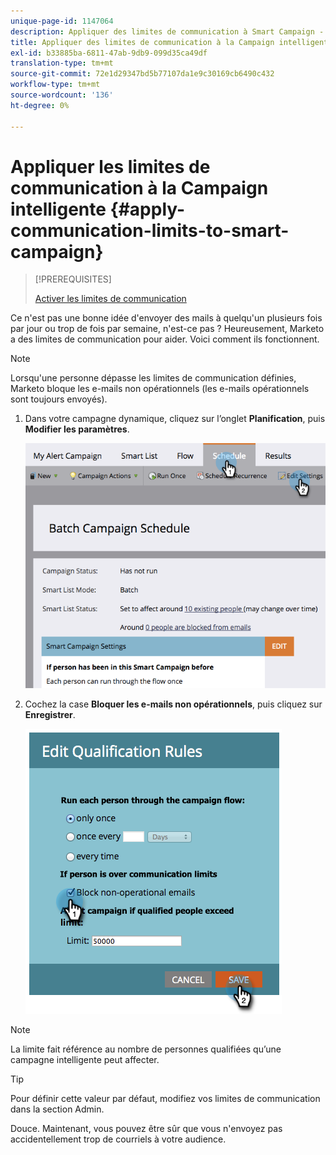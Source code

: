 ```yaml
---
unique-page-id: 1147064
description: Appliquer des limites de communication à Smart Campaign - Marketo Docs - Documentation du produit
title: Appliquer des limites de communication à la Campaign intelligente
exl-id: b33885ba-6811-47ab-9db9-099d35ca49df
translation-type: tm+mt
source-git-commit: 72e1d29347bd5b77107da1e9c30169cb6490c432
workflow-type: tm+mt
source-wordcount: '136'
ht-degree: 0%

---
```


# Appliquer les limites de communication à la Campaign intelligente {#apply-communication-limits-to-smart-campaign}

>[!PREREQUISITES]
>
>[Activer les limites de communication](/help/marketo/product-docs/administration/email-setup/enable-communication-limits.md)


Ce n&#39;est pas une bonne idée d&#39;envoyer des mails à quelqu&#39;un plusieurs fois par jour ou trop de fois par semaine, n&#39;est-ce pas ? Heureusement, Marketo a des limites de communication pour aider. Voici comment ils fonctionnent.

>[!NOTE]
>
>Lorsqu&#39;une personne dépasse les limites de communication définies, Marketo bloque les e-mails non opérationnels (les e-mails opérationnels sont toujours envoyés).

1. Dans votre campagne dynamique, cliquez sur l’onglet **Planification**, puis **Modifier les paramètres**.

   ![](assets/programeditsettings-hands-1.png)

1. Cochez la case **Bloquer les e-mails non opérationnels**, puis cliquez sur **Enregistrer**.

   ![](assets/apply-communication-limits-to-smart-campaign.png)

>[!NOTE]
>
>La limite fait référence au nombre de personnes qualifiées qu’une campagne intelligente peut affecter.

>[!TIP]
>
>Pour définir cette valeur par défaut, modifiez vos limites de communication [](/help/marketo/product-docs/administration/email-setup/enable-communication-limits.md) dans la section Admin.

Douce. Maintenant, vous pouvez être sûr que vous n&#39;envoyez pas accidentellement trop de courriels à votre audience.
